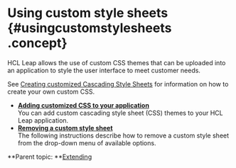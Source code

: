 # Using custom style sheets {#usingcustomstylesheets .concept}

HCL Leap allows the use of custom CSS themes that can be uploaded into an application to style the user interface to meet customer needs.

See [Creating customized Cascading Style Sheets](ref_customized_css.md) for information on how to create your own custom CSS.

-   **[Adding customized CSS to your application](ex_adding_ccs.md)**  
You can add custom cascading style sheet \(CSS\) themes to your HCL Leap application.
-   **[Removing a custom style sheet](ex_removing_a_css.md)**  
The following instructions describe how to remove a custom style sheet from the drop-down menu of available options.

**Parent topic: **[Extending](extending_toc.md)

